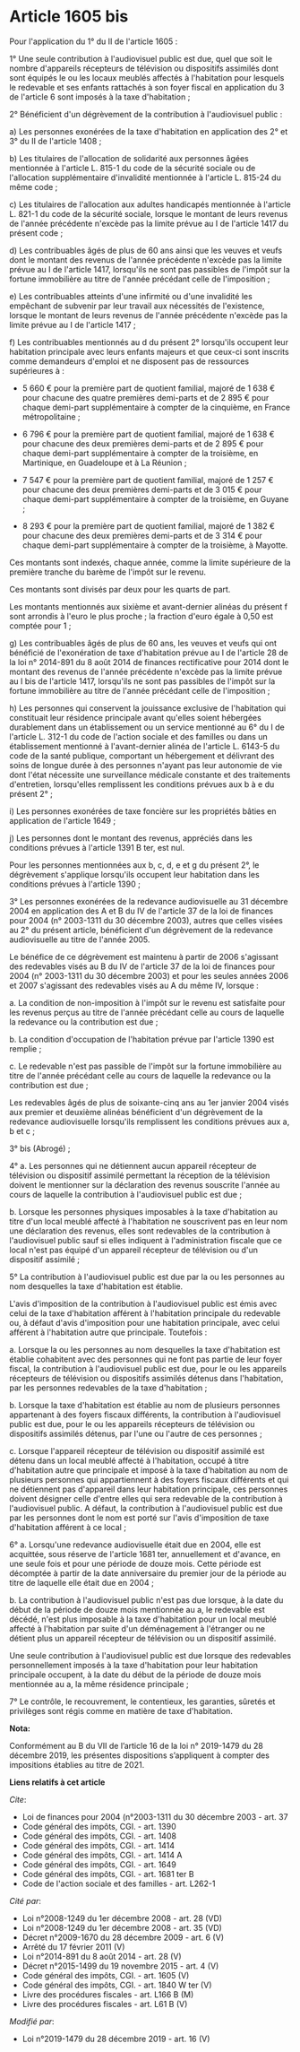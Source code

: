 # Article 1605 bis

Pour l'application du 1° du II de l'article 1605 : 

1° Une seule contribution à l'audiovisuel public est due, quel que soit le nombre d'appareils récepteurs de télévision ou
dispositifs assimilés dont sont équipés le ou les locaux meublés affectés à l'habitation pour lesquels le redevable et ses
enfants rattachés à son foyer fiscal en application du 3 de l'article 6 sont imposés à la taxe d'habitation ;

2° Bénéficient d'un dégrèvement de la contribution à l'audiovisuel public :

a) Les personnes exonérées de la taxe d'habitation en application des 2° et 3° du II de l'article 1408 ;

b) Les titulaires de l'allocation de solidarité aux personnes âgées mentionnée à l'article L. 815-1 du code de la sécurité
sociale ou de l'allocation supplémentaire d'invalidité mentionnée à l'article L. 815-24 du même code ;

c) Les titulaires de l'allocation aux adultes handicapés mentionnée à l'article L. 821-1 du code de la sécurité sociale,
lorsque le montant de leurs revenus de l'année précédente n'excède pas la limite prévue au I de l'article 1417 du présent
code ;

d) Les contribuables âgés de plus de 60 ans ainsi que les veuves et veufs dont le montant des revenus de l'année précédente
n'excède pas la limite prévue au I de l'article 1417, lorsqu'ils ne sont pas passibles de l'impôt sur la fortune immobilière
au titre de l'année précédant celle de l'imposition ;

e) Les contribuables atteints d'une infirmité ou d'une invalidité les empêchant de subvenir par leur travail aux nécessités
de l'existence, lorsque le montant de leurs revenus de l'année précédente n'excède pas la limite prévue au I de l'article
1417 ;

f) Les contribuables mentionnés au d du présent 2° lorsqu'ils occupent leur habitation principale avec leurs enfants majeurs
et que ceux-ci sont inscrits comme demandeurs d'emploi et ne disposent pas de ressources supérieures à :

- 5 660 € pour la première part de quotient familial, majoré de 1 638 € pour chacune des quatre premières demi-parts et de 2
895 € pour chaque demi-part supplémentaire à compter de la cinquième, en France métropolitaine ;

- 6 796 € pour la première part de quotient familial, majoré de 1 638 € pour chacune des deux premières demi-parts et de 2
895 € pour chaque demi-part supplémentaire à compter de la troisième, en Martinique, en Guadeloupe et à La Réunion ;

- 7 547 € pour la première part de quotient familial, majoré de 1 257 € pour chacune des deux premières demi-parts et de 3
015 € pour chaque demi-part supplémentaire à compter de la troisième, en Guyane ;

- 8 293 € pour la première part de quotient familial, majoré de 1 382 € pour chacune des deux premières demi-parts et de 3
314 € pour chaque demi-part supplémentaire à compter de la troisième, à Mayotte.

Ces montants sont indexés, chaque année, comme la limite supérieure de la première tranche du barème de l'impôt sur le
revenu.

Ces montants sont divisés par deux pour les quarts de part.

Les montants mentionnés aux sixième et avant-dernier alinéas du présent f sont arrondis à l'euro le plus proche ; la fraction
d'euro égale à 0,50 est comptée pour 1 ;

g) Les contribuables âgés de plus de 60 ans, les veuves et veufs qui ont bénéficié de l'exonération de taxe d'habitation
prévue au I de l'article 28 de la loi n° 2014-891 du 8 août 2014 de finances rectificative pour 2014 dont le montant des
revenus de l'année précédente n'excède pas la limite prévue au I bis de l'article 1417, lorsqu'ils ne sont pas passibles de
l'impôt sur la fortune immobilière au titre de l'année précédant celle de l'imposition ;

h) Les personnes qui conservent la jouissance exclusive de l'habitation qui constituait leur résidence principale avant
qu'elles soient hébergées durablement dans un établissement ou un service mentionné au 6° du I de l'article L. 312-1 du code
de l'action sociale et des familles ou dans un établissement mentionné à l'avant-dernier alinéa de l'article L. 6143-5 du
code de la santé publique, comportant un hébergement et délivrant des soins de longue durée à des personnes n'ayant pas leur
autonomie de vie dont l'état nécessite une surveillance médicale constante et des traitements d'entretien, lorsqu'elles
remplissent les conditions prévues aux b à e du présent 2° ;

i) Les personnes exonérées de taxe foncière sur les propriétés bâties en application de l'article 1649 ;

j) Les personnes dont le montant des revenus, appréciés dans les conditions prévues à l'article 1391 B ter, est nul.

Pour les personnes mentionnées aux b, c, d, e et g du présent 2°, le dégrèvement s'applique lorsqu'ils occupent leur
habitation dans les conditions prévues à l'article 1390 ;

3° Les personnes exonérées de la redevance audiovisuelle au 31 décembre 2004 en application des A et B du IV de l'article 37
de la loi de finances pour 2004 (n° 2003-1311 du 30 décembre 2003), autres que celles visées au 2° du présent article,
bénéficient d'un dégrèvement de la redevance audiovisuelle au titre de l'année 2005.

Le bénéfice de ce dégrèvement est maintenu à partir de 2006 s'agissant des redevables visés au B du IV de l'article 37 de la
loi de finances pour 2004 (n° 2003-1311 du 30 décembre 2003) et pour les seules années 2006 et 2007 s'agissant des redevables
visés au A du même IV, lorsque :

a. La condition de non-imposition à l'impôt sur le revenu est satisfaite pour les revenus perçus au titre de l'année
précédant celle au cours de laquelle la redevance ou la contribution est due ;

b. La condition d'occupation de l'habitation prévue par l'article 1390 est remplie ;

c. Le redevable n'est pas passible de l'impôt sur la fortune immobilière au titre de l'année précédant celle au cours de
laquelle la redevance ou la contribution est due ;

Les redevables âgés de plus de soixante-cinq ans au 1er janvier 2004 visés aux premier et deuxième alinéas bénéficient d'un
dégrèvement de la redevance audiovisuelle lorsqu'ils remplissent les conditions prévues aux a, b et c ;

3° bis (Abrogé) ;

4° a. Les personnes qui ne détiennent aucun appareil récepteur de télévision ou dispositif assimilé permettant la réception
de la télévision doivent le mentionner sur la déclaration des revenus souscrite l'année au cours de laquelle la contribution
à l'audiovisuel public est due ;

b. Lorsque les personnes physiques imposables à la taxe d'habitation au titre d'un local meublé affecté à l'habitation ne
souscrivent pas en leur nom une déclaration des revenus, elles sont redevables de la contribution à l'audiovisuel public sauf
si elles indiquent à l'administration fiscale que ce local n'est pas équipé d'un appareil récepteur de télévision ou d'un
dispositif assimilé ;

5° La contribution à l'audiovisuel public est due par la ou les personnes au nom desquelles la taxe d'habitation est établie.

L'avis d'imposition de la contribution à l'audiovisuel public est émis avec celui de la taxe d'habitation afférent à
l'habitation principale du redevable ou, à défaut d'avis d'imposition pour une habitation principale, avec celui afférent à
l'habitation autre que principale. Toutefois :

a. Lorsque la ou les personnes au nom desquelles la taxe d'habitation est établie cohabitent avec des personnes qui ne font
pas partie de leur foyer fiscal, la contribution à l'audiovisuel public est due, pour le ou les appareils récepteurs de
télévision ou dispositifs assimilés détenus dans l'habitation, par les personnes redevables de la taxe d'habitation ;

b. Lorsque la taxe d'habitation est établie au nom de plusieurs personnes appartenant à des foyers fiscaux différents, la
contribution à l'audiovisuel public est due, pour le ou les appareils récepteurs de télévision ou dispositifs assimilés
détenus, par l'une ou l'autre de ces personnes ;

c. Lorsque l'appareil récepteur de télévision ou dispositif assimilé est détenu dans un local meublé affecté à l'habitation,
occupé à titre d'habitation autre que principale et imposé à la taxe d'habitation au nom de plusieurs personnes qui
appartiennent à des foyers fiscaux différents et qui ne détiennent pas d'appareil dans leur habitation principale, ces
personnes doivent désigner celle d'entre elles qui sera redevable de la contribution à l'audiovisuel public. A défaut, la
contribution à l'audiovisuel public est due par les personnes dont le nom est porté sur l'avis d'imposition de taxe
d'habitation afférent à ce local ;

6° a. Lorsqu'une redevance audiovisuelle était due en 2004, elle est acquittée, sous réserve de l'article 1681 ter,
annuellement et d'avance, en une seule fois et pour une période de douze mois. Cette période est décomptée à partir de la
date anniversaire du premier jour de la période au titre de laquelle elle était due en 2004 ;

b. La contribution à l'audiovisuel public n'est pas due lorsque, à la date du début de la période de douze mois mentionnée au
a, le redevable est décédé, n'est plus imposable à la taxe d'habitation pour un local meublé affecté à l'habitation par suite
d'un déménagement à l'étranger ou ne détient plus un appareil récepteur de télévision ou un dispositif assimilé.

Une seule contribution à l'audiovisuel public est due lorsque des redevables personnellement imposés à la taxe d'habitation
pour leur habitation principale occupent, à la date du début de la période de douze mois mentionnée au a, la même résidence
principale ;

7° Le contrôle, le recouvrement, le contentieux, les garanties, sûretés et privilèges sont régis comme en matière de taxe
d'habitation.

**Nota:**

Conformément au B du VII de l’article 16 de la loi n° 2019-1479 du 28 décembre 2019, les présentes dispositions s’appliquent
à compter des impositions établies au titre de 2021.

**Liens relatifs à cet article**

_Cite_:

  - Loi de finances pour 2004 (n°2003-1311 du 30 décembre 2003 - art. 37
  - Code général des impôts, CGI. - art. 1390
  - Code général des impôts, CGI. - art. 1408
  - Code général des impôts, CGI. - art. 1414
  - Code général des impôts, CGI. - art. 1414 A
  - Code général des impôts, CGI. - art. 1649
  - Code général des impôts, CGI. - art. 1681 ter B
  - Code de l'action sociale et des familles - art. L262-1

_Cité par_:

  - Loi n°2008-1249 du 1er décembre 2008 - art. 28 (VD)
  - Loi n°2008-1249 du 1er décembre 2008 - art. 35 (VD)
  - Décret n°2009-1670 du 28 décembre 2009 - art. 6 (V)
  - Arrêté du 17 février 2011 (V)
  - Loi n°2014-891 du 8 août 2014 - art. 28 (V)
  - Décret n°2015-1499 du 19 novembre 2015 - art. 4 (V)
  - Code général des impôts, CGI. - art. 1605 (V)
  - Code général des impôts, CGI. - art. 1840 W ter (V)
  - Livre des procédures fiscales - art. L166 B (M)
  - Livre des procédures fiscales - art. L61 B (V)

_Modifié par_:

  - Loi n°2019-1479 du 28 décembre 2019 - art. 16 (V)
